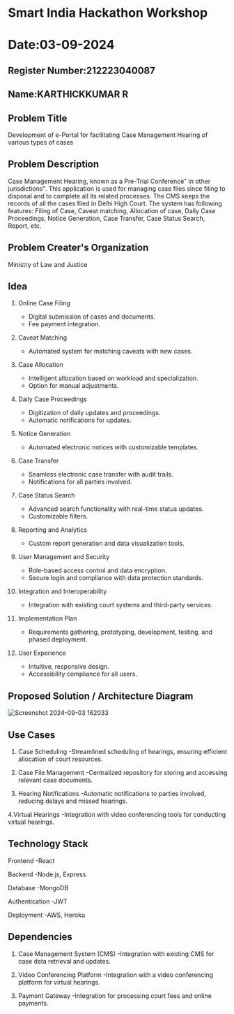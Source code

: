 # Smart India Hackathon Workshop
# Date:03-09-2024
## Register Number:212223040087
## Name:KARTHICKKUMAR R
## Problem Title
Development of e-Portal for facilitating Case Management Hearing of various types of cases
## Problem Description
Case Management Hearing, known as a Pre-Trial Conference" in other jurisdictions". This application is used for managing case files since filing to disposal and to complete all its related processes. The CMS keeps the records of all the cases filed in Delhi High Court. The system has following features: Filing of Case, Caveat matching, Allocation of case, Daily Case Proceedings, Notice Generation, Case Transfer, Case Status Search, Report, etc.
## Problem Creater's Organization
Ministry of Law and Justice

## Idea
1. Online Case Filing
   - Digital submission of cases and documents.
   - Fee payment integration.

2. Caveat Matching
   - Automated system for matching caveats with new cases.

3. Case Allocation
   - Intelligent allocation based on workload and specialization.
   - Option for manual adjustments.

4. Daily Case Proceedings
   - Digitization of daily updates and proceedings.
   - Automatic notifications for updates.

5. Notice Generation
   - Automated electronic notices with customizable templates.

6. Case Transfer
   - Seamless electronic case transfer with audit trails.
   - Notifications for all parties involved.

7. Case Status Search
   - Advanced search functionality with real-time status updates.
   - Customizable filters.

8. Reporting and Analytics
   - Custom report generation and data visualization tools.

9. User Management and Security
   - Role-based access control and data encryption.
   - Secure login and compliance with data protection standards.

10. Integration and Interoperability
    - Integration with existing court systems and third-party services.

11. Implementation Plan
    - Requirements gathering, prototyping, development, testing, and phased deployment.

12. User Experience
    - Intuitive, responsive design.
    - Accessibility compliance for all users.



## Proposed Solution / Architecture Diagram

![Screenshot 2024-09-03 162033](https://github.com/user-attachments/assets/ab437d97-476f-40f9-b834-51e5d7bb2bae)

## Use Cases
1. Case Scheduling
     -Streamlined scheduling of hearings, ensuring efficient allocation of court resources.
     
2. Case File Management
     -Centralized repository for storing and accessing relevant case documents.
     
3. Hearing Notifications
     -Automatic notifications to parties involved, reducing delays and missed hearings.
     
4.Virtual Hearings
     -Integration with video conferencing tools for conducting virtual hearings. 
     
## Technology Stack
Frontend        -React

Backend         -Node.js, Express

Database        -MongoDB

Authentication  -JWT

Deployment      -AWS, Heroku

## Dependencies
1. Case Management System (CMS)
            -Integration with existing CMS for case data retrieval and updates.
            
2. Video Conferencing Platform
            -Integration with a video conferencing platform for virtual hearings.
            
3. Payment Gateway
            -Integration for processing court fees and online payments.

